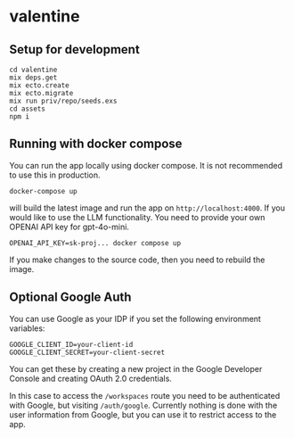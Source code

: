# valentine

## Setup for development

```
cd valentine
mix deps.get
mix ecto.create
mix ecto.migrate
mix run priv/repo/seeds.exs
cd assets
npm i 
```


## Running with docker compose

You can run the app locally using docker compose. It is not recommended to use this in production.

```
docker-compose up
```

will build the latest image and run the app on `http://localhost:4000`. If you would like to use the LLM functionality. You need to provide your own OPENAI API key for gpt-4o-mini.

```
OPENAI_API_KEY=sk-proj... docker compose up
```

If you make changes to the source code, then you need to rebuild the image.


## Optional Google Auth

You can use Google as your IDP if you set the following environment variables:

```
GOOGLE_CLIENT_ID=your-client-id
GOOGLE_CLIENT_SECRET=your-client-secret
```

You can get these by creating a new project in the Google Developer Console and creating OAuth 2.0 credentials.

In this case to access the `/workspaces` route you need to be authenticated with Google, but visiting `/auth/google`. Currently nothing is done with the user information from Google, but you can use it to restrict access to the app.
